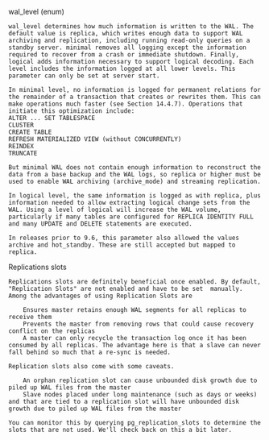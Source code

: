 wal_level (enum)

    wal_level determines how much information is written to the WAL. The default value is replica, which writes enough data to support WAL archiving and replication, including running read-only queries on a standby server. minimal removes all logging except the information required to recover from a crash or immediate shutdown. Finally, logical adds information necessary to support logical decoding. Each level includes the information logged at all lower levels. This parameter can only be set at server start.

    In minimal level, no information is logged for permanent relations for the remainder of a transaction that creates or rewrites them. This can make operations much faster (see Section 14.4.7). Operations that initiate this optimization include:
    ALTER ... SET TABLESPACE
    CLUSTER
    CREATE TABLE
    REFRESH MATERIALIZED VIEW (without CONCURRENTLY)
    REINDEX
    TRUNCATE

    But minimal WAL does not contain enough information to reconstruct the data from a base backup and the WAL logs, so replica or higher must be used to enable WAL archiving (archive_mode) and streaming replication.

    In logical level, the same information is logged as with replica, plus information needed to allow extracting logical change sets from the WAL. Using a level of logical will increase the WAL volume, particularly if many tables are configured for REPLICA IDENTITY FULL and many UPDATE and DELETE statements are executed.

    In releases prior to 9.6, this parameter also allowed the values archive and hot_standby. These are still accepted but mapped to replica.

Replications slots

    Replications slots are definitely beneficial once enabled. By default, "Replication Slots" are not enabled and have to be set  manually. Among the advantages of using Replication Slots are

        Ensures master retains enough WAL segments for all replicas to receive them
        Prevents the master from removing rows that could cause recovery conflict on the replicas
        A master can only recycle the transaction log once it has been consumed by all replicas. The advantage here is that a slave can never fall behind so much that a re-sync is needed.

    Replication slots also come with some caveats.

        An orphan replication slot can cause unbounded disk growth due to piled up WAL files from the master
        Slave nodes placed under long maintenance (such as days or weeks) and that are tied to a replication slot will have unbounded disk growth due to piled up WAL files from the master

    You can monitor this by querying pg_replication_slots to determine the slots that are not used. We'll check back on this a bit later.